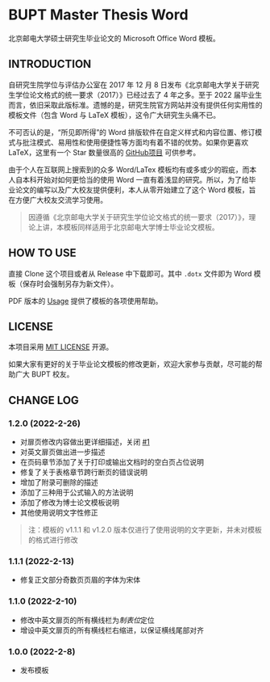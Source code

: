 # BUPT Master Thesis Word

北京邮电大学硕士研究生毕业论文的 Microsoft Office Word 模板。

## INTRODUCTION

自研究生院学位与评估办公室在 2017 年 12 月 8 日发布《北京邮电大学关于研究生学位论文格式的统一要求（2017）》已经过去了 4 年之多。至于 2022 届毕业生而言，依旧采取此版标准。遗憾的是，研究生院官方网站并没有提供任何实用性的模板文件（包含 Word 与 LaTeX 模板），这令广大研究生头痛不已。

不可否认的是，“所见即所得”的 Word 排版软件在自定义样式和内容位置、修订模式与批注模式、易用性和使用便捷性等方面均有着不错的优势。如果你更喜欢 LaTeX，这里有一个 Star 数量很高的 [GitHub项目](https://github.com/rioxwang/BUPTGraduateThesis) 可供参考。

由于个人在互联网上搜索到的众多 Word\/LaTex 模板均有或多或少的瑕疵，而本人自本科开始对如何更恰当的使用 Word 一直有着浅显的研究。所以，为了给毕业论文的编写以及广大校友提供便利，本人从零开始建立了这个 Word 模板，旨在方便广大校友交流学习使用。

> 因遵循《北京邮电大学关于研究生学位论文格式的统一要求（2017）》，理论上讲，本模板同样适用于北京邮电大学博士毕业论文模板。

## HOW TO USE

直接 Clone 这个项目或者从 Release 中下载即可。其中 `.dotx` 文件即为 Word 模板（保存时会强制另存为新文件）。

PDF 版本的 [Usage](./Usage.pdf) 提供了模板的各项使用帮助。

## LICENSE

本项目采用 [MIT LICENSE](./LICENSE) 开源。

如果大家有更好的关于毕业论文模板的修改更新，欢迎大家参与贡献，尽可能的帮助广大 BUPT 校友。

## CHANGE LOG

### 1.2.0 (2022-2-26)

* 对扉页修改内容做出更详细描述，关闭 [#1](https://github.com/sigmarising/BUPTMasterThesisWord/issues/1)
* 对英文扉页做出进一步描述
* 在页码章节添加了关于打印或输出文档时的空白页占位说明
* 修复了关于表格章节跨行断页的错误说明
* 增加了附录可删除的描述
* 添加了三种用于公式输入的方法说明
* 添加了修改为博士论文模板说明
* 其他使用说明文字性修正

> 注：模板的 v1.1.1 和 v1.2.0 版本仅进行了使用说明的文字更新，并未对模板的格式进行修改

### 1.1.1 (2022-2-13)

* 修复正文部分奇数页页眉的字体为宋体

### 1.1.0 (2022-2-10)

* 修改中英文扉页的所有横线栏为*制表位*定位
* 增设中英文扉页的所有横线栏右缩进，以保证横线尾部对齐

### 1.0.0 (2022-2-8)

* 发布模板